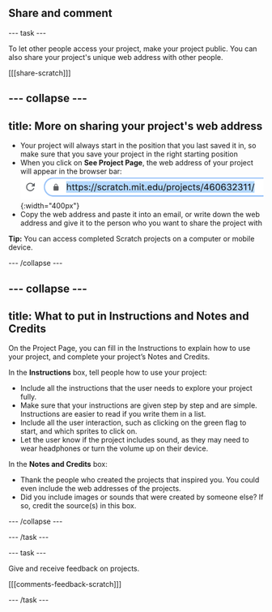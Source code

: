 ## Share and comment

--- task ---

To let other people access your project, make your project public. You can also share your project's unique web address with other people.

[[[share-scratch]]]

--- collapse ---
---
title: More on sharing your project's web address
---

+ Your project will always start in the position that you last saved it in, so make sure that you save your project in the right starting position
+ When you click on **See Project Page**, the web address of your project will appear in the browser bar: ![A web address.](images/from-me-webaddress.png){:width="400px"}
+ Copy the web address and paste it into an email, or write down the web address and give it to the person who you want to share the project with

**Tip:** You can access completed Scratch projects on a computer or mobile device.

--- /collapse ---

--- collapse ---
---
title: What to put in Instructions and Notes and Credits
---

On the Project Page, you can fill in the Instructions to explain how to use your project, and complete your project’s Notes and Credits.

In the **Instructions** box, tell people how to use your project:
+ Include all the instructions that the user needs to explore your project fully.
+ Make sure that your instructions are given step by step and are simple. Instructions are easier to read if you write them in a list.
+ Include all the user interaction, such as clicking on the green flag to start, and which sprites to click on.
+ Let the user know if the project includes sound, as they may need to wear headphones or turn the volume up on their device.

In the **Notes and Credits** box:
+ Thank the people who created the projects that inspired you. You could even include the web addresses of the projects.
+ Did you include images or sounds that were created by someone else? If so, credit the source(s) in this box.

--- /collapse ---

--- /task ---

--- task ---

Give and receive feedback on projects.

[[[comments-feedback-scratch]]]

--- /task ---



